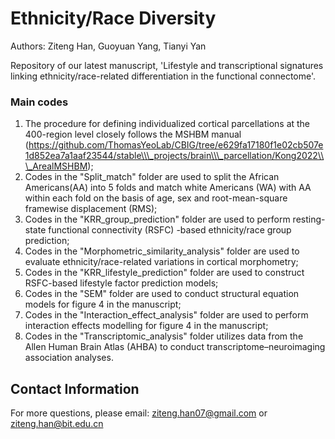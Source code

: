 # Ethnicity/Race Diversity

Authors: Ziteng Han, Guoyuan Yang, Tianyi Yan

Repository of our latest manuscript, 'Lifestyle and transcriptional signatures linking ethnicity/race-related differentiation in the functional connectome'.



### Main codes

1. The procedure for defining individualized cortical parcellations at the 400-region level closely follows the MSHBM manual (https://github.com/ThomasYeoLab/CBIG/tree/e629fa17180f1e02cb507e1d852ea7a1aaf23544/stable\\\_projects/brain\\\_parcellation/Kong2022\\\_ArealMSHBM);
2. Codes in the "Split\_match" folder are used to split the African Americans(AA) into 5 folds and match white Americans (WA) with AA within each fold on the basis of age, sex and root-mean-square framewise displacement (RMS);
3. Codes in the "KRR\_group\_prediction" folder are used to perform resting-state functional connectivity (RSFC) -based ethnicity/race group prediction;
4. Codes in the "Morphometric\_similarity\_analysis" folder are used to evaluate ethnicity/race-related variations in cortical morphometry;
5. Codes in the "KRR\_lifestyle\_prediction" folder are used to construct RSFC-based lifestyle factor prediction models;
6. Codes in the "SEM" folder are used to conduct structural equation models for figure 4 in the manuscript;
7. Codes in the "Interaction\_effect\_analysis" folder are used to perform interaction effects modelling for figure 4 in the manuscript;
8. Codes in the "Transcriptomic\_analysis" folder utilizes data from the Allen Human Brain Atlas (AHBA) to conduct transcriptome–neuroimaging association analyses.



## Contact Information

For more questions, please email: ziteng.han07@gmail.com or ziteng.han@bit.edu.cn

